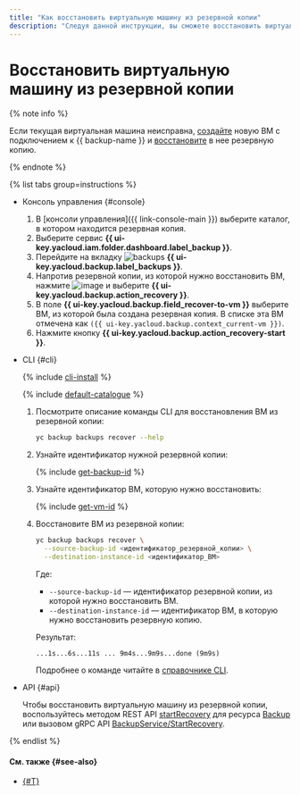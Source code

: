```yaml
---
title: "Как восстановить виртуальную машину из резервной копии"
description: "Следуя данной инструкции, вы сможете восстановить виртуальную машину из резервной копии."
---
```


# Восстановить виртуальную машину из резервной копии

{% note info %}

Если текущая виртуальная машина неисправна, [создайте](../#connect-vm) новую ВМ с подключением к {{ backup-name }} и [восстановите](non-native-recovery.md) в нее резервную копию.

{% endnote %}

{% list tabs group=instructions %}

- Консоль управления {#console}

  1. В [консоли управления]({{ link-console-main }}) выберите каталог, в котором находится резервная копия.
  1. Выберите сервис **{{ ui-key.yacloud.iam.folder.dashboard.label_backup }}**.
  1. Перейдите на вкладку ![backups](../../../_assets/console-icons/archive.svg) **{{ ui-key.yacloud.backup.label_backups }}**.
  1. Напротив резервной копии, из которой нужно восстановить ВМ, нажмите ![image](../../../_assets/console-icons/ellipsis.svg) и выберите **{{ ui-key.yacloud.backup.action_recovery }}**.
  1. В поле **{{ ui-key.yacloud.backup.field_recover-to-vm }}** выберите ВМ, из которой была создана резервная копия. В списке эта ВМ отмечена как `({{ ui-key.yacloud.backup.context_current-vm }})`.
  1. Нажмите кнопку **{{ ui-key.yacloud.backup.action_recovery-start }}**.

- CLI {#cli}

  {% include [cli-install](../../../_includes/cli-install.md) %}

  {% include [default-catalogue](../../../_includes/default-catalogue.md) %}

  1. Посмотрите описание команды CLI для восстановления ВМ из резервной копии:

      ```bash
      yc backup backups recover --help
      ```

  1. Узнайте идентификатор нужной резервной копии:

      {% include [get-backup-id](../../../_includes/backup/operations/get-backup-id.md) %}

  1. Узнайте идентификатор ВМ, которую нужно восстановить:

      {% include [get-vm-id](../../../_includes/backup/operations/get-vm-id.md) %}

  1. Восстановите ВМ из резервной копии:

      ```bash
      yc backup backups recover \
        --source-backup-id <идентификатор_резервной_копии> \
        --destination-instance-id <идентификатор_ВМ>
      ```

      Где:

      * `--source-backup-id` — идентификатор резервной копии, из которой нужно восстановить ВМ.
      * `--destination-instance-id` — идентификатор ВМ, в которую нужно восстановить резервную копию.

      Результат:

      ```text
      ...1s...6s...11s ... 9m4s...9m9s...done (9m9s)
      ```

      Подробнее о команде читайте в [справочнике CLI](../../../cli/cli-ref/managed-services/backup/backup/recover.md).

- API {#api}

  Чтобы восстановить виртуальную машину из резервной копии, воспользуйтесь методом REST API [startRecovery](../../backup/api-ref/Backup/startRecovery.md) для ресурса [Backup](../../backup/api-ref/Backup/index.md) или вызовом gRPC API [BackupService/StartRecovery](../../backup/api-ref/grpc/backup_service.md#StartRecovery).

{% endlist %}

#### См. также {#see-also}

* [{#T}](non-native-recovery.md)